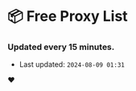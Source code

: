 # :package: Free Proxy List
### Updated every 15 minutes.

- Last updated: `2024-08-09 01:31`

:heart:
